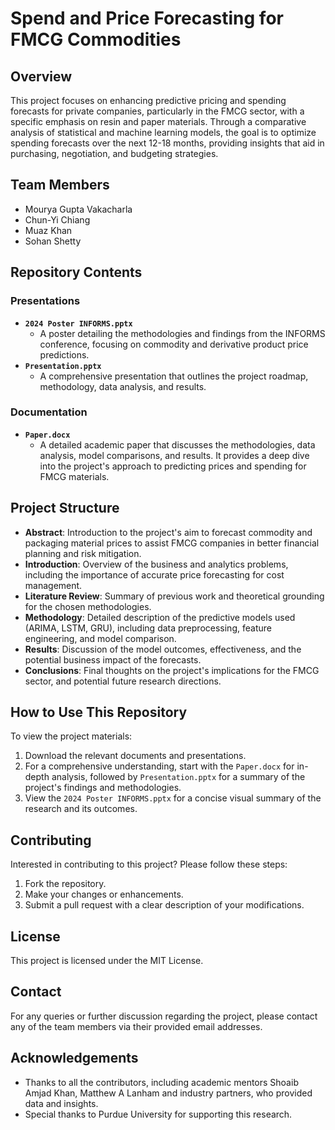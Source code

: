 # Spend and Price Forecasting for FMCG Commodities

## Overview

This project focuses on enhancing predictive pricing and spending forecasts for private companies, particularly in the FMCG sector, with a specific emphasis on resin and paper materials. Through a comparative analysis of statistical and machine learning models, the goal is to optimize spending forecasts over the next 12-18 months, providing insights that aid in purchasing, negotiation, and budgeting strategies.

## Team Members

- Mourya Gupta Vakacharla
- Chun-Yi Chiang
- Muaz Khan
- Sohan Shetty

## Repository Contents

### Presentations

- **`2024 Poster INFORMS.pptx`**
  - A poster detailing the methodologies and findings from the INFORMS conference, focusing on commodity and derivative product price predictions.
- **`Presentation.pptx`**
  - A comprehensive presentation that outlines the project roadmap, methodology, data analysis, and results.

### Documentation

- **`Paper.docx`**
  - A detailed academic paper that discusses the methodologies, data analysis, model comparisons, and results. It provides a deep dive into the project's approach to predicting prices and spending for FMCG materials.

## Project Structure

- **Abstract**: Introduction to the project's aim to forecast commodity and packaging material prices to assist FMCG companies in better financial planning and risk mitigation.
- **Introduction**: Overview of the business and analytics problems, including the importance of accurate price forecasting for cost management.
- **Literature Review**: Summary of previous work and theoretical grounding for the chosen methodologies.
- **Methodology**: Detailed description of the predictive models used (ARIMA, LSTM, GRU), including data preprocessing, feature engineering, and model comparison.
- **Results**: Discussion of the model outcomes, effectiveness, and the potential business impact of the forecasts.
- **Conclusions**: Final thoughts on the project's implications for the FMCG sector, and potential future research directions.

## How to Use This Repository

To view the project materials:
1. Download the relevant documents and presentations.
2. For a comprehensive understanding, start with the `Paper.docx` for in-depth analysis, followed by `Presentation.pptx` for a summary of the project's findings and methodologies.
3. View the `2024 Poster INFORMS.pptx` for a concise visual summary of the research and its outcomes.

## Contributing

Interested in contributing to this project? Please follow these steps:
1. Fork the repository.
2. Make your changes or enhancements.
3. Submit a pull request with a clear description of your modifications.

## License

This project is licensed under the MIT License.

## Contact

For any queries or further discussion regarding the project, please contact any of the team members via their provided email addresses.

## Acknowledgements

- Thanks to all the contributors, including academic mentors Shoaib Amjad Khan, Matthew A Lanham and industry partners, who provided data and insights.
- Special thanks to Purdue University for supporting this research.
